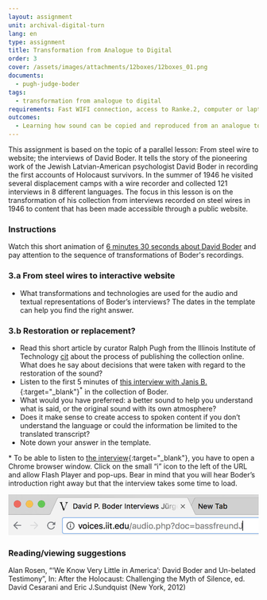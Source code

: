 ```yaml
---
layout: assignment
unit: archival-digital-turn
lang: en
type: assignment
title: Transformation from Analogue to Digital
order: 3
cover: /assets/images/attachments/12boxes/12boxes_01.png
documents:
  - pugh-judge-boder
tags:
  - transformation from analogue to digital
requirements: Fast WIFI connection, access to Ranke.2, computer or laptop, application on laptop or computer to view video,
outcomes:
  - Learning how sound can be copied and reproduced from an analogue to a digital carrier
---
```


This assignment is based on the topic of a parallel lesson: From steel wire to website; the interviews of David Boder. It tells the story of the pioneering work of the Jewish Latvian-American psychologist David Boder in recording the first accounts of Holocaust survivors. In the summer of 1946 he visited several displacement camps with a wire recorder and collected 121 interviews in 8 different languages.
The focus in this lesson is on the transformation of his collection from interviews recorded on steel wires in 1946 to content that has been made accessible through a public website.

<!-- more -->

<!-- briefing-student -->

### Instructions
<!-- section-contents -->

Watch this short animation of [6 minutes 30 seconds about David Boder](../boder/#c-clip.en) and pay attention to the sequence of transformations of Boder's recordings.

<!-- section -->

### 3.a From steel wires to interactive website
<!-- section-contents -->

- What transformations and technologies are used for the audio and textual representations of Boder’s interviews?
The dates in the template can help you find the right answer.

<!-- section -->

### 3.b Restoration or replacement?
<!-- section-contents -->

- Read this short article by curator Ralph Pugh from the Illinois Institute of Technology [cit](pugh-judge-boder) about the process of publishing the collection online. What does he say about decisions that were taken with regard to the restoration of the sound?
- Listen to the first 5 minutes of [this interview with Janis B.](http://voices.iit.edu/audio.php?doc=bJanis){:target="_blank"}<sup>*</sup> in the collection of Boder.
- What would you have preferred: a better sound to help you understand what is said, or the original sound with its own atmosphere?
- Does it make sense to create access to spoken content if you don’t understand the language or could the information be limited to the translated transcript?
- Note down your answer in the template.

\* To be able to listen to [the interview](http://voices.iit.edu/audio.php?doc=bJanis){:target="_blank"}, you have to open a Chrome browser window. Click on the small “i” icon to the left of the URL and allow Flash Player and pop-ups. Bear in mind that you will hear Boder’s introduction right away but that the interview takes some time to load.

![chrome-address-bar.png](../../assets/images/chrome-address-bar.png)

<!-- section -->

### Reading/viewing suggestions
<!-- section-contents -->

Alan Rosen, “‘We Know Very Little in America’: David Boder and Un-belated Testimony”, In: After the Holocaust: Challenging the Myth of Silence, ed. David Cesarani and Eric J.Sundquist (New York, 2012)

<!-- briefing-teacher -->
